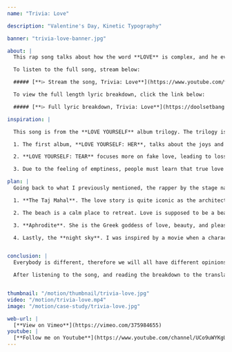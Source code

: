```yaml
---
name: "Trivia: Love"

description: "Valentine's Day, Kinetic Typography"

banner: "trivia-love-banner.jpg"

about: |
  This rap song talks about how the word **LOVE** is complex, and he even starts questioning what it means to love someone, or oneself. Everyone seems to talk about love, but it seems like everyone has a different definition to the word. With all these questions circling his head, he concludes that living is loving, and life has no meaning without it. Putting this strong emotion into words is difficult as love is felt. With that said, he simplifies his definition of the word, and repeats, *"**I live, so I love**"* in the chorus.

  To listen to the full song, stream below:

  ##### [**⌲ Stream the song, Trivia: Love**](https://www.youtube.com/watch?v=GiKZ_4EkYsA)

  To view the full length lyric breakdown, click the link below:

  ##### [**⌲ Full lyric breakdown, Trivia: Love**](https://doolsetbangtan.wordpress.com/2018/08/24/trivia-love/)

inspiration: |

  This song is from the **LOVE YOURSELF** album trilogy. The trilogy is a compelling series, focusing on the rollercoaster journey of self-love and appreciation.

  1. The first album, **LOVE YOURSELF: HER**, talks about the joys and tingling moments of being in love. The songs are heart fluttering and cheerful, in comparison to the second album of the series.

  2. **LOVE YOURSELF: TEAR** focuses more on fake love, leading to loss and separation. One experiences a torn heart, an emotional loss, and the fear of love through this album. The joys and tingling moments felt from the first album has diminished due to the theme of rejection or self-loathing in **LOVE YOURSELF: TEAR**.

  3. Due to the feeling of emptiness, people must learn that true love only begins when you learn to love yourself, leading to the last album of the series, **LOVE YOURSELF: ANSWER**. After the rollercoaster of emotions from the previous albums, the Answer to finding true love starts from within oneself. Although the translated lyrics may seem as if BTS have written about their experience being in a relationship with a significant other, the leader of the band expressed that the songs can easily be translated about the relationship with oneself.

plan: |
  Going back to what I previously mentioned, the rapper by the stage name of RM thinks love is complex. Everyone speaks of it, but has their own definition of love. With that said, I wanted to come up with different romantic scenes.

  1. **The Taj Mahal**. The love story is quite iconic as the architecture itself, located in India. Long story short, Mughul emperor, Shah Jahan, fell in love with his wife, Mumtaz Mahal, and has many children. However, his wife died giving birth to their 14th child. Filled with grief, Shah Jahan promised to never remarry and built the richest mausoleum on her grave. The architecture and the story is considered to be a living example of eternal love.

  2. The beach is a calm place to retreat. Love is supposed to be a beautiful and breathtaking, just like the scenery in the video. And a tropical atmosphere is an ideal place to have romantic walks.

  3. **Aphrodite**. She is the Greek goddess of love, beauty, and pleasure.

  4. Lastly, the **night sky**. I was inspired by a movie when a character looked up at the night sky and made a wish after seeing the shooting stars.


conclusion: |
  Everybody is different, therefore we will all have different opinions on things. That also goes for the topic of love. Love, how ever people may define it, can be expressed towards a family member, significant other, or oneself.

  After listening to the song, and reading the breakdown to the translated lyrics, I want to encourage people that it’s okay to have different opinions to complex topics, including love.


thumbnail: "/motion/thumbnail/trivia-love.jpg"
video: "/motion/trivia-love.mp4"
image: "/motion/case-study/trivia-love.jpg"

web-url: |
  [**View on Vimeo**](https://vimeo.com/375984655)
youtube: |
  [**Follow me on Youtube**](https://www.youtube.com/channel/UCo9uWYKgU5O73NS2jctAfpw)
---
```

